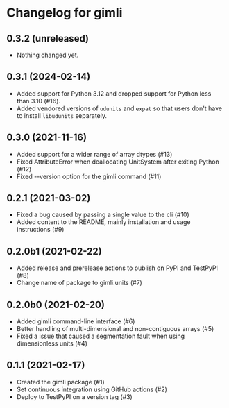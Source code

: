 # Changelog for gimli

## 0.3.2 (unreleased)


- Nothing changed yet.


## 0.3.1 (2024-02-14)

- Added support for Python 3.12 and dropped support for Python less than 3.10 (#16).
- Added vendored versions of `udunits` and `expat` so that users don't have to install
  `libudunits` separately.

## 0.3.0 (2021-11-16)

- Added support for a wider range of array dtypes (#13)
- Fixed AttributeError when deallocating UnitSystem after exiting Python (#12)
- Fixed --version option for the gimli command (#11)

## 0.2.1 (2021-03-02)

- Fixed a bug caused by passing a single value to the cli (#10)
- Added content to the README, mainly installation and usage instructions (#9)

## 0.2.0b1 (2021-02-22)

- Added release and prerelease actions to publish on PyPI and TestPyPI (#8)
- Change name of package to gimli.units (#7)

## 0.2.0b0 (2021-02-20)

- Added gimli command-line interface (#6)
- Better handling of multi-dimensional and non-contiguous arrays (#5)
- Fixed a issue that caused a segmentation fault when using dimensionless units (#4)

## 0.1.1 (2021-02-17)

- Created the gimli package (#1)
- Set continuous integration using GitHub actions (#2)
- Deploy to TestPyPI on a version tag (#3)
